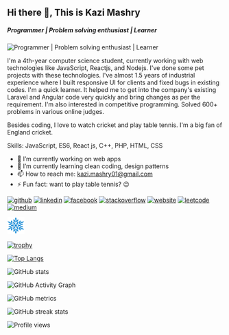 ## Hi there 👋, This is Kazi Mashry
##### Programmer | Problem solving enthusiast | Learner
![Programmer | Problem solving enthusiast | Learner](https://media-exp1.licdn.com/dms/image/C5616AQHHWIo7JoLSFQ/profile-displaybackgroundimage-shrink_350_1400/0/1625941280237?e=2147483647&v=beta&t=mQfDe2o2Su7TNhCfrfj4FDtgon8SOMIS52u9qtlIapc)

I'm a 4th-year computer science student, currently working with web technologies like JavaScript, Reactjs, and Nodejs. I've done some pet projects with these technologies. I've almost 1.5 years of industrial experience where I built responsive UI for clients and fixed bugs in existing codes. I'm a quick learner. It helped me to get into the company's existing Laravel and Angular code very quickly and bring changes as per the requirement. I'm also interested in competitive programming. Solved 600+ problems in various online judges.

Besides coding, I love to watch cricket and play table tennis. I'm a big fan of England cricket.

Skills: JavaScript, ES6, React js, C++, PHP, HTML, CSS

- 🔭 I’m currently working on web apps 
- 🌱 I’m currently learning clean coding, design patterns 
- 📫 How to reach me: kazi.mashry01@gmail.com 
- ⚡ Fun fact: want to play table tennis? 😉 


[<img src='https://cdn.jsdelivr.net/npm/simple-icons@3.0.1/icons/github.svg' alt='github' height='40'>](https://github.com/SysCall97)  [<img src='https://cdn.jsdelivr.net/npm/simple-icons@3.0.1/icons/linkedin.svg' alt='linkedin' height='40'>](https://www.linkedin.com/in/kazi-mashry-902335152/)  [<img src='https://cdn.jsdelivr.net/npm/simple-icons@3.0.1/icons/facebook.svg' alt='facebook' height='40'>](https://www.facebook.com/kazi.mashry)  [<img src='https://cdn.jsdelivr.net/npm/simple-icons@3.0.1/icons/stackoverflow.svg' alt='stackoverflow' height='40'>](https://stackoverflow.com/users/14692801/kazi-mashry)  [<img src='https://cdn.jsdelivr.net/npm/simple-icons@3.0.1/icons/icloud.svg' alt='website' height='40'>](https://kazi-mashry.netlify.app/)  [<img src='https://cdn.jsdelivr.net/npm/simple-icons@3.0.1/icons/leetcode.svg' alt='leetcode' height='40'>](https://leetcode.com/mash02/)  [<img src='https://cdn.jsdelivr.net/npm/simple-icons@3.0.1/icons/medium.svg' alt='medium' height='40'>](https://kazi-mashry.medium.com/)  

<a href='https://archiveprogram.github.com/'><img src='https://raw.githubusercontent.com/acervenky/animated-github-badges/master/assets/acbadge.gif' width='40' height='40'></a> 

[![trophy](https://github-profile-trophy.vercel.app/?username=SysCall97)](https://github.com/ryo-ma/github-profile-trophy)

[![Top Langs](https://github-readme-stats.vercel.app/api/top-langs/?username=SysCall97)](https://github.com/anuraghazra/github-readme-stats)

![GitHub stats](https://github-readme-stats.vercel.app/api?username=SysCall97&show_icons=true)  

![GitHub Activity Graph](https://activity-graph.herokuapp.com/graph?username=SysCall97)  

![GitHub metrics](https://metrics.lecoq.io/SysCall97)  

![GitHub streak stats](https://github-readme-streak-stats.herokuapp.com/?user=SysCall97)  

![Profile views](https://gpvc.arturio.dev/SysCall97)  
